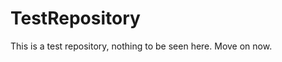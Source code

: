 TestRepository
==============

This is a test repository, nothing to be seen here. Move on now.  
 
 
   
     
   
          
   
     
  
    
   
    
   
 
  
   
 
 
  
 
 
 

